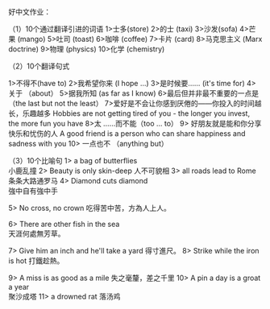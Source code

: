 ﻿
好中文作业：

（1）10个通过翻译引进的词语
1>士多(store)
2>的士 (taxi)
3>沙发(sofa)
4>芒果 (mango)
5>吐司 (toast)
6>咖啡 (coffee)
7>卡片 (card)
8>马克思主义 (Marx doctrine)
9>物理 (physics)
10>化学 (chemistry)


（2）10个翻译句式

1>不得不(have to)
2>我希望你来 (I hope ...)
3>是时候要…… (it's time for)
4>关于 （about）
5>据我所知  (as far as I know)
6>最后但并非最不重要的一点是（the last but not the least）
7>爱好是不会让你感到厌倦的——你投入的时间越长，乐趣越多
	Hobbies are not getting tired of you - the longer you invest, the more fun you have
8>太 ……而不能（too ... to）
9> 	好朋友就是能和你分享快乐和忧伤的人
	A good friend is a person who can share happiness and sadness with you
10> 一点也不 （anything but）


（3）10个比喻句
1>	a bag of butterflies		
 	小鹿乱撞
2>	Beauty is only skin-deep
	人不可貌相
3>	all roads lead to Rome
	条条大路通罗马
4>	Diamond cuts diamond  
	強中自有強中手

5>	No cross, no crown 
 	吃得苦中苦，方為人上人。


6>	There are other fish in the sea   
	天涯何處無芳草。


7>	Give him an inch and he'll take a yard 
 	得寸進尺。
8>	Strike while the iron is hot 
 	打鐵趁熱。


9>	A miss is as good as a mile 
 	失之毫釐，差之千里
10>	A pin a day is a groat a year  
	聚沙成塔
11>	a drowned rat
 	落汤鸡
